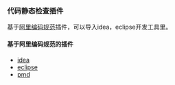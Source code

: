 ### 代码静态检查插件

基于[阿里编码规范](https://www.muzjia.com/#/code-guide/ali_code_guide)插件，可以导入idea，eclipse开发工具里。
   
#### 基于阿里编码规范的插件

- [idea](https://github.com/alibaba/p3c/tree/master/idea-plugin)
- [eclipse](https://github.com/alibaba/p3c/tree/master/eclipse-plugin)
- [pmd](https://github.com/alibaba/p3c/tree/master/p3c-pmd)



